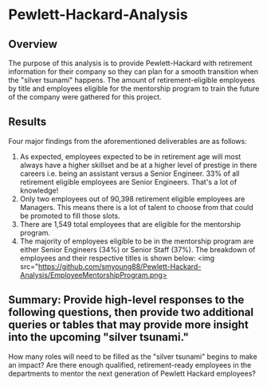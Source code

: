 # Pewlett-Hackard-Analysis

## Overview
The purpose of this analysis is to provide Pewlett-Hackard with retirement information for their company so they can plan for a smooth transition when the "silver tsunami" happens. The amount of retirement-eligible employees by title and employees eligible for the mentorship program to train the future of the company were gathered for this project.


## Results
Four major findings from the aforementioned deliverables are as follows:
1. As expected, employees expected to be in retirement age will most always have a higher skillset and be at a higher level of prestige in there careers i.e. being an assistant versus a Senior Engineer. 33% of all retirement eligible employees are Senior Engineers. That's a lot of knowledge!
2. Only two employees out of 90,398 retirement eligible employees are Managers. This means there is a lot of talent to choose from that could be promoted to fill those slots.
3. There are 1,549 total employees that are eligible for the mentorship program.
4. The majority of employees eligible to be in the mentorship program are either Senior Engineers (34%) or Senior Staff (37%). The breakdown of employees and their respective titles is shown below:
<img src="https://github.com/smyoung88/Pewlett-Hackard-Analysis/EmployeeMentorshipProgram.png>

## Summary: Provide high-level responses to the following questions, then provide two additional queries or tables that may provide more insight into the upcoming "silver tsunami."
How many roles will need to be filled as the "silver tsunami" begins to make an impact?
Are there enough qualified, retirement-ready employees in the departments to mentor the next generation of Pewlett Hackard employees?
